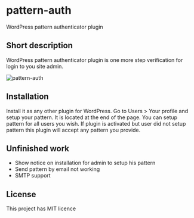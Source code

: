 # pattern-auth
WordPress pattern authenticator plugin

## Short description

WordPress pattern authenticator plugin is one more step verification for login to you site admin.

<img src="http://www.acapredic.com/wp-content/uploads/2015/04/pattern-auth.jpg" alt="pattern-auth" />

## Installation

Install it as any other plugin for WordPress. Go to Users > Your profile and setup your pattern. It is located at the end of the page. You can setup pattern for all users you wish. If plugin is activated but user did not setup pattern this plugin will accept any pattern you provide.

## Unfinished work

- Show notice on installation for admin to setup his pattern
- Send pattern by email not working
- SMTP support

## License

This project has MIT licence
